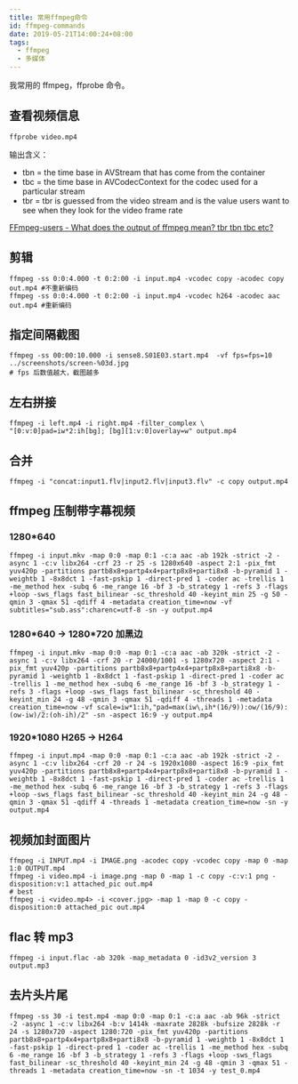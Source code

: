 ```yaml
---
title: 常用ffmpeg命令
id: ffmpeg-commands
date: 2019-05-21T14:00:24+08:00
tags:
  - ffmpeg
  - 多媒体
---
```


我常用的 ffmpeg，ffprobe 命令。

## 查看视频信息

```
ffprobe video.mp4
```

输出含义：

- tbn = the time base in AVStream that has come from the container
- tbc = the time base in AVCodecContext for the codec used for a particular stream
- tbr = tbr is guessed from the video stream and is the value users want to see when they look for the video frame rate

[FFmpeg-users - What does the output of ffmpeg mean? tbr tbn tbc etc?](http://www.ffmpeg-archive.org/What-does-the-output-of-ffmpeg-mean-tbr-tbn-tbc-etc-td941538.html)

## 剪辑

```
ffmpeg -ss 0:0:4.000 -t 0:2:00 -i input.mp4 -vcodec copy -acodec copy out.mp4 #不重新编码
ffmpeg -ss 0:0:4.000 -t 0:2:00 -i input.mp4 -vcodec h264 -acodec aac out.mp4 #重新编码
```

## 指定间隔截图

```
ffmpeg -ss 00:00:10.000 -i sense8.S01E03.start.mp4  -vf fps=fps=10 ../screenshots/screen-%03d.jpg
# fps 后数值越大，截图越多
```

## 左右拼接

```
ffmpeg -i left.mp4 -i right.mp4 -filter_complex \
"[0:v:0]pad=iw*2:ih[bg]; [bg][1:v:0]overlay=w" output.mp4
```

## 合并

```
ffmpeg -i "concat:input1.flv|input2.flv|input3.flv" -c copy output.mp4
```

## ffmpeg 压制带字幕视频

### 1280\*640

```
ffmpeg -i input.mkv -map 0:0 -map 0:1 -c:a aac -ab 192k -strict -2 -async 1 -c:v libx264 -crf 23 -r 25 -s 1280x640 -aspect 2:1 -pix_fmt yuv420p -partitions partb8x8+partp4x4+partp8x8+parti8x8 -b-pyramid 1 -weightb 1 -8x8dct 1 -fast-pskip 1 -direct-pred 1 -coder ac -trellis 1 -me_method hex -subq 6 -me_range 16 -bf 3 -b_strategy 1 -refs 3 -flags +loop -sws_flags fast_bilinear -sc_threshold 40 -keyint_min 25 -g 50 -qmin 3 -qmax 51 -qdiff 4 -metadata creation_time=now -vf subtitles="sub.ass":charenc=utf-8 -sn -y output.mp4
```

### 1280\*640 -> 1280\*720 加黑边

```
ffmpeg -i input.mkv -map 0:0 -map 0:1 -c:a aac -ab 320k -strict -2 -async 1 -c:v libx264 -crf 20 -r 24000/1001 -s 1280x720 -aspect 2:1 -pix_fmt yuv420p -partitions partb8x8+partp4x4+partp8x8+parti8x8 -b-pyramid 1 -weightb 1 -8x8dct 1 -fast-pskip 1 -direct-pred 1 -coder ac -trellis 1 -me_method hex -subq 6 -me_range 16 -bf 3 -b_strategy 1 -refs 3 -flags +loop -sws_flags fast_bilinear -sc_threshold 40 -keyint_min 24 -g 48 -qmin 3 -qmax 51 -qdiff 4 -threads 1 -metadata creation_time=now -vf scale=iw*1:ih,"pad=max(iw\,ih*(16/9)):ow/(16/9):(ow-iw)/2:(oh-ih)/2" -sn -aspect 16:9 -y output.mp4
```

### 1920\*1080 H265 -> H264

```
ffmpeg -i input.mp4 -map 0:0 -map 0:1 -c:a aac -ab 192k -strict -2 -async 1 -c:v libx264 -crf 20 -r 24 -s 1920x1080 -aspect 16:9 -pix_fmt yuv420p -partitions partb8x8+partp4x4+partp8x8+parti8x8 -b-pyramid 1 -weightb 1 -8x8dct 1 -fast-pskip 1 -direct-pred 1 -coder ac -trellis 1 -me_method hex -subq 6 -me_range 16 -bf 3 -b_strategy 1 -refs 3 -flags +loop -sws_flags fast_bilinear -sc_threshold 40 -keyint_min 24 -g 48 -qmin 3 -qmax 51 -qdiff 4 -threads 1 -metadata creation_time=now -sn -y output.mp4
```

## 视频加封面图片

```
ffmpeg -i INPUT.mp4 -i IMAGE.png -acodec copy -vcodec copy -map 0 -map 1:0 OUTPUT.mp4
ffmpeg -i video.mp4 -i image.png -map 0 -map 1 -c copy -c:v:1 png -disposition:v:1 attached_pic out.mp4
# best
ffmpeg -i <video.mp4> -i <cover.jpg> -map 1 -map 0 -c copy -disposition:0 attached_pic out.mp4
```

## flac 转 mp3

```
ffmpeg -i input.flac -ab 320k -map_metadata 0 -id3v2_version 3 output.mp3
```

## 去片头片尾

```
ffmpeg -ss 30 -i test.mp4 -map 0:0 -map 0:1 -c:a aac -ab 96k -strict -2 -async 1 -c:v libx264 -b:v 1414k -maxrate 2828k -bufsize 2828k -r 24 -s 1280x720 -aspect 1280:720 -pix_fmt yuv420p -partitions partb8x8+partp4x4+partp8x8+parti8x8 -b-pyramid 1 -weightb 1 -8x8dct 1 -fast-pskip 1 -direct-pred 1 -coder ac -trellis 1 -me_method hex -subq 6 -me_range 16 -bf 3 -b_strategy 1 -refs 3 -flags +loop -sws_flags fast_bilinear -sc_threshold 40 -keyint_min 24 -g 48 -qmin 3 -qmax 51 -threads 1 -metadata creation_time=now -sn -t 1034 -y test_0.mp4
```
